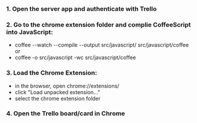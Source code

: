 ### 1. Open the server app and authenticate with Trello

### 2. Go to the chrome extension folder and complie CoffeeScript into JavaScript:

- coffee --watch --compile --output src/javascript/ src/javascript/coffee
or
- coffee -o src/javascript -wc src/javascript/coffee

### 3. Load the Chrome Extension:

- in the browser, open chrome://extensions/
- click "Load unpacked extension..."
- select the chrome extension folder

### 4. Open the Trello board/card in Chrome

